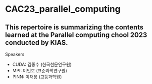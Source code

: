 # CAC23_parallel_computing


## This repertoire is summarizing the contents learned at the Parallel computing chool 2023 conducted by KIAS.

Speakers

* CUDA: 김종수 (한국천문연구원)
* MPI: 이인호 (표준과학연구원)
* PINN: 이재용 (고등과학원)

